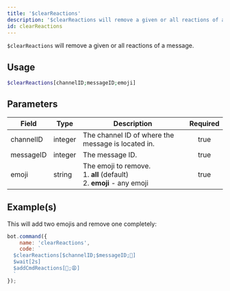 ```yaml
---
title: '$clearReactions'
description: '$clearReactions will remove a given or all reactions of a message.'
id: clearReactions
---
```


`$clearReactions` will remove a given or all reactions of a message.

## Usage

```php
$clearReactions[channelID;messageID;emoji]
```

## Parameters

| Field     | Type    | Description                                                                                  | Required |
| --------- | ------- | -------------------------------------------------------------------------------------------- |:--------:|
| channelID | integer | The channel ID of where the message is located in.                                           |   true   |
| messageID | integer | The message ID.                                                                              |   true   |
| emoji     | string  | The emoji to remove. <br /> 1. **all** (default) <br /> 2. **emoji** - any emoji |   true   |

## Example(s)

This will add two emojis and remove one completely:

```javascript
bot.command({
    name: 'clearReactions',
    code: `
  $clearReactions[$channelID;$messageID;🥱]
  $wait[2s]
  $addCmdReactions[🥱;😩]
  `
});
```
